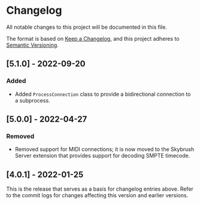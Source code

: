 # Changelog

All notable changes to this project will be documented in this file.

The format is based on [Keep a Changelog](https://keepachangelog.com/en/1.0.0/),
and this project adheres to [Semantic Versioning](https://semver.org/spec/v2.0.0.html).

## [5.1.0] - 2022-09-20

### Added

- Added `ProcessConnection` class to provide a bidirectional connection to a
  subprocess.

## [5.0.0] - 2022-04-27

### Removed

- Removed support for MIDI connections; it is now moved to the Skybrush Server
  extension that provides support for decoding SMPTE timecode.

## [4.0.1] - 2022-01-25

This is the release that serves as a basis for changelog entries above. Refer
to the commit logs for changes affecting this version and earlier versions.
